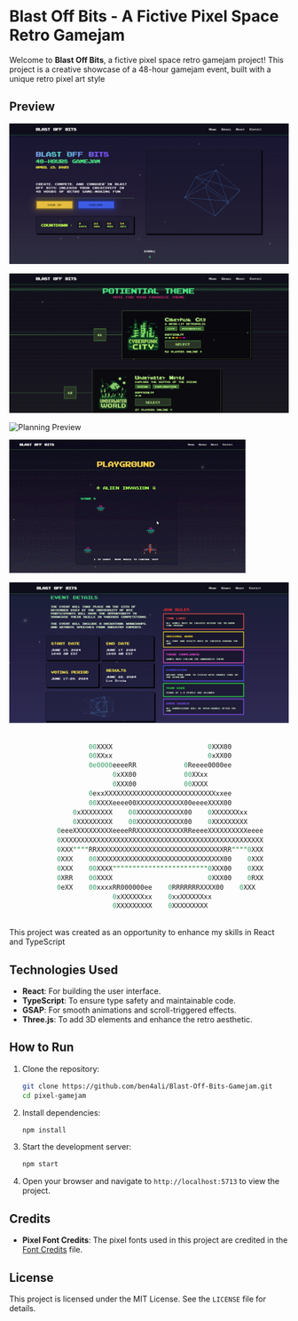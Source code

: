 # Blast Off Bits - A Fictive Pixel Space Retro Gamejam

Welcome to **Blast Off Bits**, a fictive pixel space retro gamejam project! This project is a creative showcase of a 48-hour gamejam event, built with a unique retro pixel art style

## Preview

![Hero Preview](previews/hero.png)

![Voting Preview](previews/vote.png)

![Planning Preview](previews/planning.gif)

![Invasion Preview](previews/invasion.gif)

![Event details Preview](previews/event-details.png)

```sql

                    00XXXX                        0XXX00        
                    00XXxx                        0xXX00        
                    0e0000eeeeRR            0Reeee0000ee        
                          0xXX00            00XXxx              
                          0XXX00            00XXXX              
                    0exxXXXXXXXXXXXXXXXXXXXXXXXXXXXXxxee        
                    00XXXXeeee00XXXXXXXXXXXX00eeeeXXXX00        
                0xXXXXXXXX    00XXXXXXXXXXXX00    0XXXXXXXxx    
                0XXXXXXXXX    00XXXXXXXXXXXX00    0XXXXXXXXX    
            0eeeXXXXXXXXXXeeeeRRXXXXXXXXXXXXRReeeeXXXXXXXXXXeeee
            0XXXXXXXXXXXXXXXXXXXXXXXXXXXXXXXXXXXXXXXXXXXXXXXXXXX
            0XXX""""RRXXXXXXXXXXXXXXXXXXXXXXXXXXXXXXXXRR""""0XXX
            0XXX    00XXXXXXXXXXXXXXXXXXXXXXXXXXXXXXXX00    0XXX
            0XXX    00XXXX""""""""""""""""""""""""0XXX00    0XXX
            0XRR    00XXXX                        0XXX00    0RXX
            0eXX    00xxxxRR000000ee    0RRRRRRRXXXX00    0XXX
                          0xXXXXXXxx    0xxXXXXXXxx                            
                          0XXXXXXXXX    0XXXXXXXXX              
 

```

This project was created as an opportunity to enhance my skills in React and TypeScript



## Technologies Used

- **React**: For building the user interface.
- **TypeScript**: To ensure type safety and maintainable code.
- **GSAP**: For smooth animations and scroll-triggered effects.
- **Three.js**: To add 3D elements and enhance the retro aesthetic.

## How to Run

1. Clone the repository:
   ```bash
   git clone https://github.com/ben4ali/Blast-Off-Bits-Gamejam.git
   cd pixel-gamejam
   ```

2. Install dependencies:
    ```bash
    npm install
    ```

3. Start the development server:
    ```bash
    npm start
    ```

4. Open your browser and navigate to `http://localhost:5713` to view the project.


## Credits

- **Pixel Font Credits**: The pixel fonts used in this project are credited in the [Font Credits](public/fonts/font-credits.md) file.


## License

This project is licensed under the MIT License. See the `LICENSE` file for details.